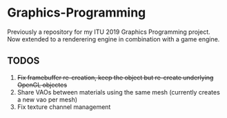 # Graphics-Programming
Previously a repository for my ITU 2019 Graphics Programming project.
Now extended to a renderering engine in combination with a game engine.

## TODOS
1. ~~Fix framebuffer re-creation, keep the object but re-create underlying OpenGL objectes~~
2. Share VAOs between materials using the same mesh (currently creates a new vao per mesh)
3. Fix texture channel management
